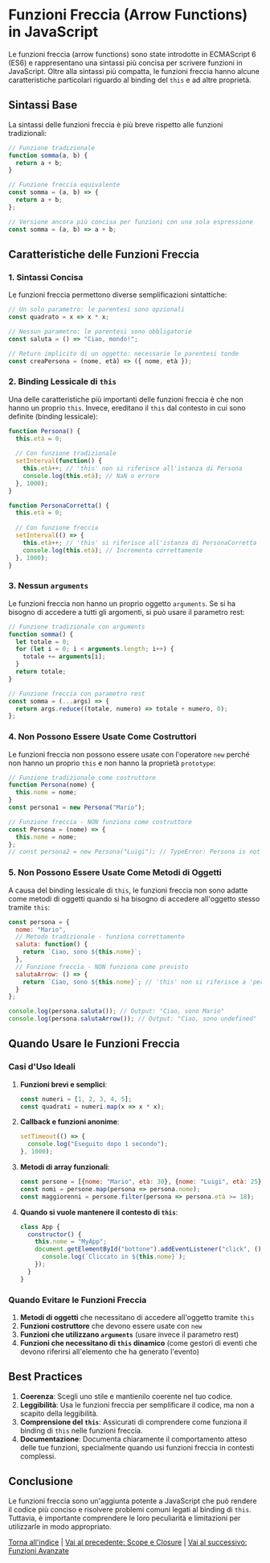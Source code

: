 # Funzioni Freccia (Arrow Functions) in JavaScript

Le funzioni freccia (arrow functions) sono state introdotte in ECMAScript 6 (ES6) e rappresentano una sintassi più concisa per scrivere funzioni in JavaScript. Oltre alla sintassi più compatta, le funzioni freccia hanno alcune caratteristiche particolari riguardo al binding del `this` e ad altre proprietà.

## Sintassi Base

La sintassi delle funzioni freccia è più breve rispetto alle funzioni tradizionali:

```javascript
// Funzione tradizionale
function somma(a, b) {
  return a + b;
}

// Funzione freccia equivalente
const somma = (a, b) => {
  return a + b;
};

// Versione ancora più concisa per funzioni con una sola espressione
const somma = (a, b) => a + b;
```

## Caratteristiche delle Funzioni Freccia

### 1. Sintassi Concisa

Le funzioni freccia permettono diverse semplificazioni sintattiche:

```javascript
// Un solo parametro: le parentesi sono opzionali
const quadrato = x => x * x;

// Nessun parametro: le parentesi sono obbligatorie
const saluta = () => "Ciao, mondo!";

// Return implicito di un oggetto: necessarie le parentesi tonde
const creaPersona = (nome, età) => ({ nome, età });
```

### 2. Binding Lessicale di `this`

Una delle caratteristiche più importanti delle funzioni freccia è che non hanno un proprio `this`. Invece, ereditano il `this` dal contesto in cui sono definite (binding lessicale):

```javascript
function Persona() {
  this.età = 0;
  
  // Con funzione tradizionale
  setInterval(function() {
    this.età++; // 'this' non si riferisce all'istanza di Persona
    console.log(this.età); // NaN o errore
  }, 1000);
}

function PersonaCorretta() {
  this.età = 0;
  
  // Con funzione freccia
  setInterval(() => {
    this.età++; // 'this' si riferisce all'istanza di PersonaCorretta
    console.log(this.età); // Incrementa correttamente
  }, 1000);
}
```

### 3. Nessun `arguments`

Le funzioni freccia non hanno un proprio oggetto `arguments`. Se si ha bisogno di accedere a tutti gli argomenti, si può usare il parametro rest:

```javascript
// Funzione tradizionale con arguments
function somma() {
  let totale = 0;
  for (let i = 0; i < arguments.length; i++) {
    totale += arguments[i];
  }
  return totale;
}

// Funzione freccia con parametro rest
const somma = (...args) => {
  return args.reduce((totale, numero) => totale + numero, 0);
};
```

### 4. Non Possono Essere Usate Come Costruttori

Le funzioni freccia non possono essere usate con l'operatore `new` perché non hanno un proprio `this` e non hanno la proprietà `prototype`:

```javascript
// Funzione tradizionale come costruttore
function Persona(nome) {
  this.nome = nome;
}
const persona1 = new Persona("Mario");

// Funzione freccia - NON funziona come costruttore
const Persona = (nome) => {
  this.nome = nome;
};
// const persona2 = new Persona("Luigi"); // TypeError: Persona is not a constructor
```

### 5. Non Possono Essere Usate Come Metodi di Oggetti

A causa del binding lessicale di `this`, le funzioni freccia non sono adatte come metodi di oggetti quando si ha bisogno di accedere all'oggetto stesso tramite `this`:

```javascript
const persona = {
  nome: "Mario",
  // Metodo tradizionale - funziona correttamente
  saluta: function() {
    return `Ciao, sono ${this.nome}`;
  },
  // Funzione freccia - NON funziona come previsto
  salutaArrow: () => {
    return `Ciao, sono ${this.nome}`; // 'this' non si riferisce a 'persona'
  }
};

console.log(persona.saluta()); // Output: "Ciao, sono Mario"
console.log(persona.salutaArrow()); // Output: "Ciao, sono undefined"
```

## Quando Usare le Funzioni Freccia

### Casi d'Uso Ideali

1. **Funzioni brevi e semplici**:
   ```javascript
   const numeri = [1, 2, 3, 4, 5];
   const quadrati = numeri.map(x => x * x);
   ```

2. **Callback e funzioni anonime**:
   ```javascript
   setTimeout(() => {
     console.log("Eseguito dopo 1 secondo");
   }, 1000);
   ```

3. **Metodi di array funzionali**:
   ```javascript
   const persone = [{nome: "Mario", età: 30}, {nome: "Luigi", età: 25}];
   const nomi = persone.map(persona => persona.nome);
   const maggiorenni = persone.filter(persona => persona.età >= 18);
   ```

4. **Quando si vuole mantenere il contesto di `this`**:
   ```javascript
   class App {
     constructor() {
       this.nome = "MyApp";
       document.getElementById("bottone").addEventListener("click", () => {
         console.log(`Cliccato in ${this.nome}`);
       });
     }
   }
   ```

### Quando Evitare le Funzioni Freccia

1. **Metodi di oggetti** che necessitano di accedere all'oggetto tramite `this`
2. **Funzioni costruttore** che devono essere usate con `new`
3. **Funzioni che utilizzano `arguments`** (usare invece il parametro rest)
4. **Funzioni che necessitano di `this` dinamico** (come gestori di eventi che devono riferirsi all'elemento che ha generato l'evento)

## Best Practices

1. **Coerenza**: Scegli uno stile e mantienilo coerente nel tuo codice.
2. **Leggibilità**: Usa le funzioni freccia per semplificare il codice, ma non a scapito della leggibilità.
3. **Comprensione del `this`**: Assicurati di comprendere come funziona il binding di `this` nelle funzioni freccia.
4. **Documentazione**: Documenta chiaramente il comportamento atteso delle tue funzioni, specialmente quando usi funzioni freccia in contesti complessi.

## Conclusione

Le funzioni freccia sono un'aggiunta potente a JavaScript che può rendere il codice più conciso e risolvere problemi comuni legati al binding di `this`. Tuttavia, è importante comprendere le loro peculiarità e limitazioni per utilizzarle in modo appropriato.

[Torna all'indice](../README.md#contenuti-teorici) | [Vai al precedente: Scope e Closure](./03_Scope_Closure.md) | [Vai al successivo: Funzioni Avanzate](./05_Funzioni_Avanzate.md)